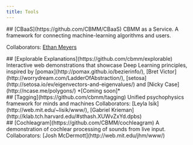 ```yaml
---
title: Tools
---
```


<div class="plaque">
## [CBaaS](https://github.com/CBMM/CBaaS)
CBMM as a Service. A framework for connecting machine-learning algorithms and users.

Collaborators: [Ethan Meyers](http://emeyers.scripts.mit.edu/emeyers/)
</div>

<div class="plaque">
## [Explorable Explanations](https://github.com/cbmm/explorable)
Interactive web demonstrations that showcase Deep Learning principles, inspired by [pomax](http://pomax.github.io/bezierinfo/), [Bret Victor](http://worrydream.com/LadderOfAbstraction/), [setosa](http://setosa.io/ev/eigenvectors-and-eigenvalues/) and [Nicky Case](http://ncase.me/polygons/) *[Coming soon]*<!-- [Read more >>](https://github.com/cbmm/explorable) -->
</div>

<div class="plaque">
## [Tagging](https://github.com/cbmm/tagging)
Unified psychophysics framework for minds and machines
Collaborators: [Leyla Isik](http://web.mit.edu/~lisik/www/), [Gabriel Krieman](http://klab.tch.harvard.edu/#sthash.XUWvZxYd.dpbs)
</div>

<div class="plaque">
## [Cochleagram](https://github.com/CBMM/cochleagram)
A demonstration of cochlear processing of sounds from live input.
Collaborators: [Josh McDermott](http://web.mit.edu/jhm/www/)
</div>

